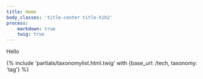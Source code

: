 ```yaml
---
title: Home
body_classes: 'title-center title-h1h2'
process:
    markdown: true
    twig: true
---
```


Hello

{% include 'partials/taxonomylist.html.twig' with {base_url: /tech, taxonomy: 'tag'} %}